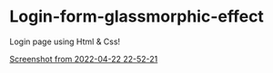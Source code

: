 # Login-form-glassmorphic-effect
Login page using Html & Css!



[Screenshot from 2022-04-22 22-52-21](https://user-images.githubusercontent.com/88849351/164764065-e28c712e-a4a7-4132-a31d-fa69d23be554.png)



